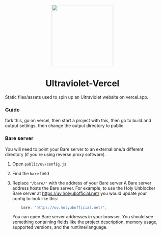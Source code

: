 <p align="center"><img src="https://raw.githubusercontent.com/titaniumnetwork-dev/Ultraviolet-Static/main/public/uv.png" height="200"></p>

<h1 align="center">Ultraviolet-Vercel</h1>

Static files/assets used to spin up an Ultraviolet website on vercel.app.

### Guide
fork this, go on vercel, then start a project with this, then go to build and output settings, then change the output directory to public
### Bare server

You will need to point your Bare server to an external one/a different directory (if you're using reverse proxy software).

1. Open `public/uv/config.js`
2. Find the `bare` field
3. Replace `"/bare/"` with the address of your Bare server
   A Bare server address hosts the Bare server. For example, to use the Holy Unblocker Bare server at https://uv.holyubofficial.net/ you would update your config to look like this:

   ```js
       bare: "https://uv.holyubofficial.net/",
   ```

   You can open Bare server addresses in your browser. You should see something containing fields like the project description, memory usage, supported versions, and the runtime/language.
